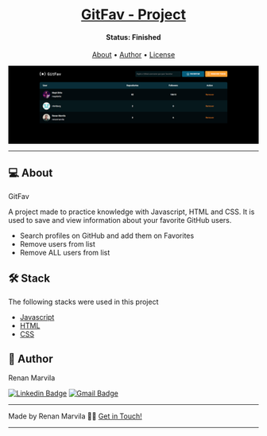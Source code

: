<h1 align="center">
    <a href="#"> GitFav - Project</a>
</h1>


<h4 align="center"> 
	 Status: Finished
</h4>

<p align="center">
 <a href="#-About">About</a> •
 <a href="#-author">Author</a> • 
 <a href="#-License">License</a>
</p>

<p align="center" style="display: flex; align-items: flex-start; justify-content: center;">
  <img alt="gitfav" title="#gitfav" src="./assets/GitFav.png" width="100%">

</p>

---

## 💻 About

GitFav

A project made to practice knowledge with Javascript, HTML and CSS. It is used to save and view information about your favorite GitHub users.

- Search profiles on GitHub and add them on Favorites
- Remove users from list
- Remove ALL users from list

## 🛠 Stack

The following stacks were used in this project

- [Javascript](https://developer.mozilla.org/pt-BR/docs/Web/JavaScript)
- [HTML](https://developer.mozilla.org/pt-BR/docs/Web/HTML)
- [CSS](https://developer.mozilla.org/pt-BR/docs/Web/CSS)

## 🦸 Author

Renan Marvila

[![Linkedin Badge](https://img.shields.io/badge/-Marvila-blue?style=flat-square&logo=Linkedin&logoColor=white&link=https://www.linkedin.com/in/renanmarvila/)](https://www.linkedin.com/in/renanmarvila/) 
[![Gmail Badge](https://img.shields.io/badge/-renan.marvilla@gmail.com-c14438?style=flat-square&logo=Gmail&logoColor=white&link=mailto:renan.marvilla@gmail.com)](mailto:renan.marvilla@gmail.com)

---

Made by Renan Marvila 👋🏽 [Get in Touch!](Https://www.linkedin.com/in/renanmarvila/)

---
